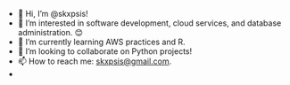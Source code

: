 - 👋 Hi, I’m @skxpsis!
- 👀 I’m interested in software development, cloud services, and database administration. :blush:
- 🌱 I’m currently learning AWS practices and R.
- 💞️ I’m looking to collaborate on Python projects!
- 📫 How to reach me: skxpsis@gmail.com.
- 
<!---
skxpsis/skxpsis is a ✨ special ✨ repository because its `README.md` (this file) appears on your GitHub profile.
You can click the Preview link to take a look at your changes.
--->
